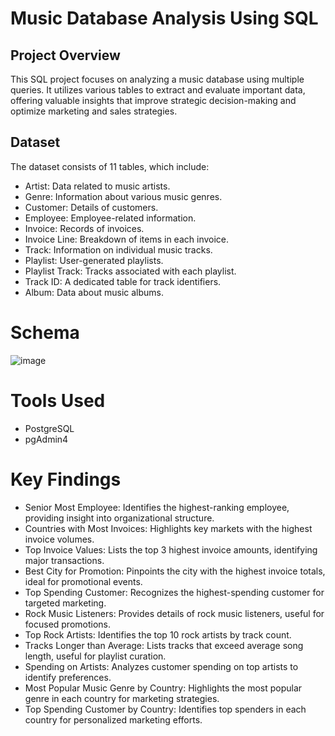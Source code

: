 # Music Database Analysis Using SQL
## Project Overview
This SQL project focuses on analyzing a music database using multiple queries. It utilizes various tables to extract and evaluate important data, offering valuable insights that improve strategic decision-making and optimize marketing and sales strategies.
## Dataset 
The dataset consists of 11 tables, which include:

* Artist: Data related to music artists.
* Genre: Information about various music genres.
* Customer: Details of customers.
* Employee: Employee-related information.
* Invoice: Records of invoices.
* Invoice Line: Breakdown of items in each invoice.
* Track: Information on individual music tracks.
* Playlist: User-generated playlists.
* Playlist Track: Tracks associated with each playlist.
* Track ID: A dedicated table for track identifiers.
* Album: Data about music albums.

# Schema

![image](https://github.com/user-attachments/assets/0d86507e-7f55-4484-b617-97b3d0f74535)

# Tools Used
* PostgreSQL
* pgAdmin4

# Key Findings
* Senior Most Employee: Identifies the highest-ranking employee, providing insight into organizational structure.
* Countries with Most Invoices: Highlights key markets with the highest invoice volumes.
* Top Invoice Values: Lists the top 3 highest invoice amounts, identifying major transactions.
* Best City for Promotion: Pinpoints the city with the highest invoice totals, ideal for promotional events.
* Top Spending Customer: Recognizes the highest-spending customer for targeted marketing.
* Rock Music Listeners: Provides details of rock music listeners, useful for focused promotions.
* Top Rock Artists: Identifies the top 10 rock artists by track count.
* Tracks Longer than Average: Lists tracks that exceed average song length, useful for playlist curation.
* Spending on Artists: Analyzes customer spending on top artists to identify preferences.
* Most Popular Music Genre by Country: Highlights the most popular genre in each country for marketing strategies.
* Top Spending Customer by Country: Identifies top spenders in each country for personalized marketing efforts.



